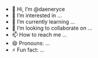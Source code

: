 - 👋 Hi, I’m @daeneryce
- 👀 I’m interested in ...
- 🌱 I’m currently learning ...
- 💞️ I’m looking to collaborate on ...
- 📫 How to reach me ...
- 😄 Pronouns: ...
- ⚡ Fun fact: ...

<!---
daeneryce/daeneryce is a ✨ special ✨ repository because its `README.md` (this file) appears on your GitHub profile.
You can click the Preview link to take a look at your changes.
--->
